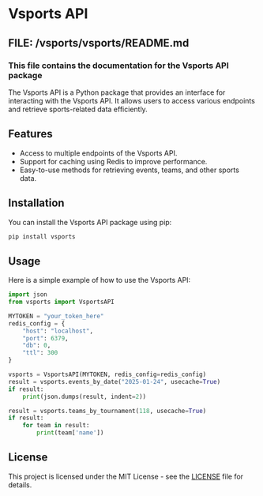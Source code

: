 # Vsports API

## FILE: /vsports/vsports/README.md

### This file contains the documentation for the Vsports API package

The Vsports API is a Python package that provides an interface for interacting with the Vsports API. It allows users to access various endpoints and retrieve sports-related data efficiently.

## Features

- Access to multiple endpoints of the Vsports API.
- Support for caching using Redis to improve performance.
- Easy-to-use methods for retrieving events, teams, and other sports data.

## Installation

You can install the Vsports API package using pip:

```bash
pip install vsports
```

## Usage

Here is a simple example of how to use the Vsports API:

```python
import json
from vsports import VsportsAPI

MYTOKEN = "your_token_here"
redis_config = {
    "host": "localhost", 
    "port": 6379, 
    "db": 0,
    "ttl": 300
}

vsports = VsportsAPI(MYTOKEN, redis_config=redis_config)
result = vsports.events_by_date("2025-01-24", usecache=True)
if result:
    print(json.dumps(result, indent=2))

result = vsports.teams_by_tournament(118, usecache=True)
if result:
    for team in result:
        print(team['name'])
```

## License

This project is licensed under the MIT License - see the [LICENSE](LICENSE) file for details.
